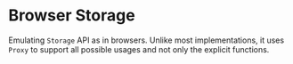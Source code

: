 # Browser Storage

Emulating `Storage` API as in browsers. Unlike most implementations, it uses `Proxy` to support all possible usages and not only the explicit functions.
